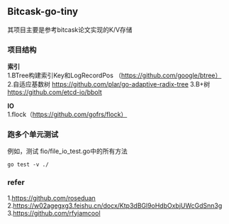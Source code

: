 
## Bitcask-go-tiny  
其项目主要是参考bitcask论文实现的K/V存储    


### 项目结构    
**索引**    
1.BTree构建索引Key和LogRecordPos （https://github.com/google/btree）   
2.自适应基数树 https://github.com/plar/go-adaptive-radix-tree 
3.B+树 https://github.com/etcd-io/bbolt  

**IO**  
1.flock（https://github.com/gofrs/flock） 


### 跑多个单元测试
例如，测试 fio/file_io_test.go中的所有方法 
```shell
go test -v ./
```


### refer
1.https://github.com/roseduan       
2.https://w02agegxg3.feishu.cn/docx/Ktp3dBGl9oHdbOxbjUWcGdSnn3g         
3.https://github.com/rfyiamcool     



